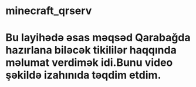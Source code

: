 # minecraft_qrserv
# Bu layihədə əsas məqsəd Qarabağda hazırlana biləcək tikililər haqqında məlumat verdimək idi.Bunu video şəkildə izahınıda təqdim etdim.
